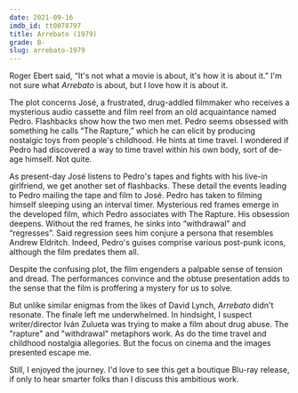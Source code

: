```yaml
---
date: 2021-09-16
imdb_id: tt0078797
title: Arrebato (1979)
grade: B-
slug: arrebato-1979
---
```


Roger Ebert said, “It's not what a movie is about, it's how it is about it.” I'm not sure what _Arrebato_ is about, but I love how it is about it.

<!-- end -->

The plot concerns José, a frustrated, drug-addled filmmaker who receives a mysterious audio cassette and film reel from an old acquaintance named Pedro. Flashbacks show how the two men met. Pedro seems obsessed with something he calls “The Rapture,” which he can elicit by producing nostalgic toys from people's childhood. He hints at time travel. I wondered if Pedro had discovered a way to time travel within his own body, sort of de-age himself. Not quite.

As present-day José listens to Pedro's tapes and fights with his live-in girlfriend, we get another set of flashbacks. These detail the events leading to Pedro mailing the tape and film to José. Pedro has taken to filming himself sleeping using an interval timer. Mysterious red frames emerge in the developed film, which Pedro associates with The Rapture. His obsession deepens. Without the red frames, he sinks into “withdrawal” and “regresses”. Said regression sees him conjure a persona that resembles Andrew Eldritch. Indeed, Pedro's guises comprise various post-punk icons, although the film predates them all.

Despite the confusing plot, the film engenders a palpable sense of tension and dread. The performances convince and the obtuse presentation adds to the sense that the film is proffering a mystery for us to solve.

But unlike similar enigmas from the likes of David Lynch, _Arrebato_ didn't resonate. The finale left me underwhelmed. In hindsight, I suspect writer/director Iván Zulueta was trying to make a film about drug abuse. The "rapture" and "withdrawal" metaphors work. As do the time travel and childhood nostalgia allegories. But the focus on cinema and the images presented escape me.

Still, I enjoyed the journey. I'd love to see this get a boutique Blu-ray release, if only to hear smarter folks than I discuss this ambitious work.